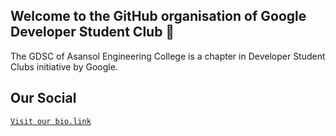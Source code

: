 ## Welcome to the GitHub organisation of Google Developer Student Club 🎉

The GDSC of Asansol Engineering College is a chapter in Developer Student Clubs initiative by Google. 

## Our Social

[`Visit our bio.link`](https://gdscaec.bio.link)
